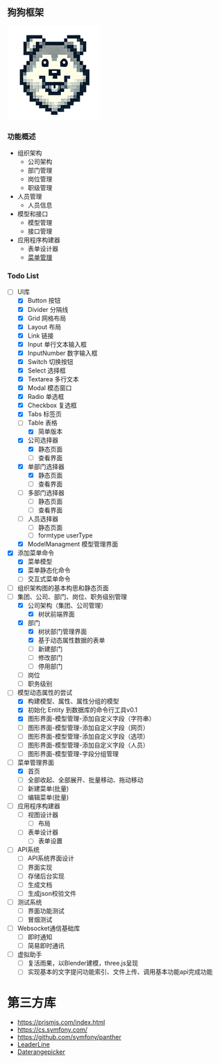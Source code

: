 ## 狗狗框架

![狗狗框架图片](/documents/conceptions/assets/dog215.png)

### 功能概述

* 组织架构
  * 公司架构
  * 部门管理
  * 岗位管理
  * 职级管理
* 人员管理
  * 人员信息
* 模型和接口
  * 模型管理
  * 接口管理
* 应用程序构建器
  * 表单设计器
  * [菜单管理](/documents/features/Menu.md)

### Todo List

* [ ] UI库
  * [x] Button 按钮
  * [x] Divider 分隔线
  * [x] Grid 网格布局
  * [x] Layout 布局
  * [x] Link 链接
  * [x] Input 单行文本输入框
  * [x] InputNumber 数字输入框
  * [x] Switch 切换按钮
  * [x] Select 选择框
  * [x] Textarea 多行文本
  * [x] Modal 模态窗口
  * [x] Radio 单选框
  * [x] Checkbox 复选框
  * [x] Tabs 标签页
  * [ ] Table 表格
    * [x] 简单版本
  * [x] 公司选择器
    * [x] 静态页面
    * [ ] 查看界面
  * [x] 单部门选择器
    * [x] 静态页面
    * [ ] 查看界面
  * [ ] 多部门选择器
    * [ ] 静态页面
    * [ ] 查看界面
  * [ ] 人员选择器
    * [ ] 静态页面
    * [ ] formtype userType
  * [x] ModelManagment 模型管理界面
* [x] 添加菜单命令
  * [x] 菜单模型
  * [x] 菜单静态化命令
  * [ ] 交互式菜单命令
* [ ] 组织架构图的基本构思和静态页面
* [ ] 集团、公司、部门、岗位、职务级别管理
  * [x] 公司架构（集团、公司管理）
    * [x] 树状前端界面
  * [x] 部门
    * [x] 树状部门管理界面
    * [x] 基于动态属性数据的表单
    * [ ] 新建部门
    * [ ] 修改部门
    * [ ] 停用部门
  * [ ] 岗位
  * [ ] 职务级别
* [ ] 模型动态属性的尝试
  * [x] 构建模型、属性、属性分组的模型
  * [x] 初始化 Entity 到数据库的命令行工具v0.1
  * [x] 图形界面-模型管理-添加自定义字段（字符串）
  * [ ] 图形界面-模型管理-添加自定义字段（网页）
  * [ ] 图形界面-模型管理-添加自定义字段（选项）
  * [ ] 图形界面-模型管理-添加自定义字段（人员）
  * [ ] 图形界面-模型管理-字段分组管理
* [ ] 菜单管理界面
  * [x] 首页
  * [ ] 全部收起、全部展开、批量移动、拖动移动
  * [ ] 新建菜单(批量)
  * [ ] 编辑菜单(批量)
* [ ] 应用程序构建器
  * [ ] 视图设计器
    * [ ] 布局
  * [ ] 表单设计器
    * [ ] 表单设置
* [ ] API系统
  * [ ] API系统界面设计
  * [ ] 界面实现
  * [ ] 存储后台实现
  * [ ] 生成文档
  * [ ] 生成json校验文件
* [ ] 测试系统
  * [ ] 界面功能测试
  * [ ] 冒烟测试
* [ ] Websocket通信基础库
  * [ ] 即时通知
  * [ ] 简易即时通讯
* [ ] 虚拟助手
  * [ ] 复活雨果，以Blender建模，three.js呈现
  * [ ] 实现基本的文字提问功能索引、文件上传、调用基本功能api完成功能

# 第三方库

* <https://prismjs.com/index.html>
* <https://cs.symfony.com/>
* <https://github.com/symfony/panther>
* [LeaderLine](https://anseki.github.io/leader-line/)
* [Daterangepicker](https://www.daterangepicker.com/)
